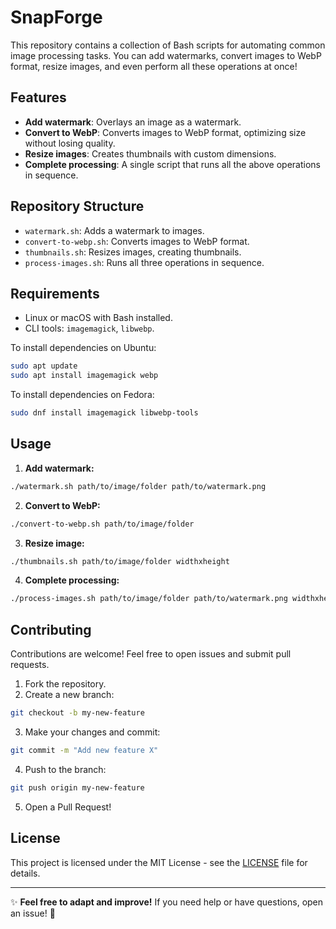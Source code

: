 # SnapForge

This repository contains a collection of Bash scripts for automating common image processing tasks. You can add watermarks, convert images to WebP format, resize images, and even perform all these operations at once!

## Features

- **Add watermark**: Overlays an image as a watermark.
- **Convert to WebP**: Converts images to WebP format, optimizing size without losing quality.
- **Resize images**: Creates thumbnails with custom dimensions.
- **Complete processing**: A single script that runs all the above operations in sequence.

## Repository Structure

- `watermark.sh`: Adds a watermark to images.
- `convert-to-webp.sh`: Converts images to WebP format.
- `thumbnails.sh`: Resizes images, creating thumbnails.
- `process-images.sh`: Runs all three operations in sequence.

## Requirements

- Linux or macOS with Bash installed.
- CLI tools: `imagemagick`, `libwebp`.

To install dependencies on Ubuntu:

```bash
sudo apt update
sudo apt install imagemagick webp
```

To install dependencies on Fedora:

```bash
sudo dnf install imagemagick libwebp-tools
```

## Usage

1. **Add watermark:**

```bash
./watermark.sh path/to/image/folder path/to/watermark.png
```

2. **Convert to WebP:**

```bash
./convert-to-webp.sh path/to/image/folder
```

3. **Resize image:**

```bash
./thumbnails.sh path/to/image/folder widthxheight
```

4. **Complete processing:**

```bash
./process-images.sh path/to/image/folder path/to/watermark.png widthxheight
```

## Contributing

Contributions are welcome! Feel free to open issues and submit pull requests.

1. Fork the repository.
2. Create a new branch:

```bash
git checkout -b my-new-feature
```

3. Make your changes and commit:

```bash
git commit -m "Add new feature X"
```

4. Push to the branch:

```bash
git push origin my-new-feature
```

5. Open a Pull Request!

## License

This project is licensed under the MIT License - see the [LICENSE](LICENSE) file for details.

---

✨ **Feel free to adapt and improve!** If you need help or have questions, open an issue! 🚀

